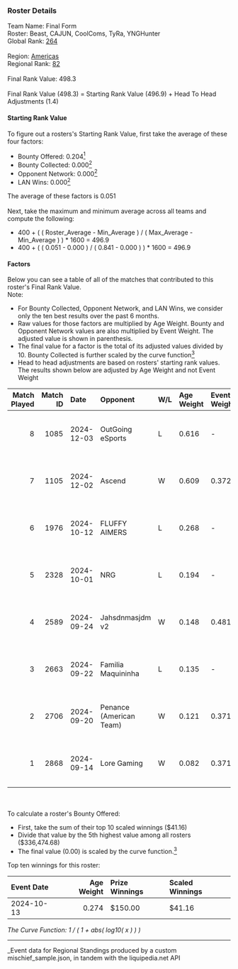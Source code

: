 ### Roster Details<br />
Team Name: Final Form<br />
Roster: Beast, CAJUN, CoolComs, TyRa, YNGHunter<br />
Global Rank: [264](../../standings_global_2025_03_01.md)<br />
<br />
Region: [Americas]( ../../standings_americas_2025_03_01.md)<br />
Regional Rank: [82]( ../../standings_americas_2025_03_01.md)<br />
<br />
Final Rank Value:  498.3<br />
<br />
Final Rank Value (498.3) = Starting Rank Value (496.9) + Head To Head Adjustments (1.4)<br />

#### Starting Rank Value<br />
To figure out a rosters's Starting Rank Value, first take the average of these four factors:<br />
- Bounty Offered: 0.204[<sup>1</sup>](#table2)
- Bounty Collected: 0.000[<sup>2</sup>](#table1)
- Opponent Network: 0.000[<sup>2</sup>](#table1)
- LAN Wins: 0.000[<sup>2</sup>](#table1)

The average of these factors is 0.051<br />
<br />
Next, take the maximum and minimum average across all teams and compute the following:<br />
- 400 + ( ( Roster_Average - Min_Average ) / ( Max_Average - Min_Average ) ) * 1600 = 496.9
- 400 + ( ( 0.051 - 0.000 ) / ( 0.841 - 0.000 ) ) * 1600 = 496.9


#### Factors<br />
Below you can see a table of all of the matches that contributed to this roster's Final Rank Value.<br />
Note:<br />

- For Bounty Collected, Opponent Network, and LAN Wins, we consider only the ten best results over the past 6 months.
- Raw values for those factors are multiplied by Age Weight. Bounty and Opponent Network values are also multiplied by Event Weight. The adjusted value is shown in parenthesis.
- The final value for a factor is the total of its adjusted values divided by 10. Bounty Collected is further scaled by the curve function[<sup>3</sup>](#curveFunction)
- Head to head adjustments are based on rosters' starting rank values. The results shown below are adjusted by Age Weight and not Event Weight
<span id="table1"></span><br />


| Match Played | Match ID | Date       | Opponent                | W/L | Age Weight | Event Weight | Bounty Collected | Opponent Network | LAN Wins  | H2H Adj. | Roster                                  |
| -: | -: | :- | :- | :- | :- | :- | :- | :- | :- | -: | :- |
|            8 |     1085 | 2024-12-03 | OutGoing eSports        | L   | 0.616      | -            | -                | -                | -         |    -7.15 | Beast, CAJUN, CoolComs, TyRa, YNGHunter |
|            7 |     1105 | 2024-12-02 | Ascend                  | W   | 0.609      | 0.372        | 0.000 (0.000)    | 0.000 (0.000)    | 0 (0.000) |     6.91 | Beast, CAJUN, CoolComs, TyRa, YNGHunter |
|            6 |     1976 | 2024-10-12 | FLUFFY AIMERS           | L   | 0.268      | -            | -                | -                | -         |    -1.39 | CAJUN, CoolComs, Drop, FxRE, YNGHunter  |
|            5 |     2328 | 2024-10-01 | NRG                     | L   | 0.194      | -            | -                | -                | -         |    -0.28 | CAJUN, CoolComs, Drop, FxRE, YNGHunter  |
|            4 |     2589 | 2024-09-24 | Jahsdnmasjdm v2         | W   | 0.148      | 0.481        | 0.000 (0.000)    | 0.012 (0.001)    | 0 (0.000) |     2.22 | CAJUN, CoolComs, Drop, FxRE, YNGHunter  |
|            3 |     2663 | 2024-09-22 | Familia Maquininha      | L   | 0.135      | -            | -                | -                | -         |    -1.24 | CAJUN, CoolComs, Drop, FxRE, YNGHunter  |
|            2 |     2706 | 2024-09-20 | Penance (American Team) | W   | 0.121      | 0.371        | 0.000 (0.000)    | 0.004 (0.000)    | 0 (0.000) |     1.40 | CAJUN, CoolComs, Drop, FxRE, YNGHunter  |
|            1 |     2868 | 2024-09-14 | Lore Gaming             | W   | 0.082      | 0.371        | 0.000 (0.000)    | 0.023 (0.001)    | 0 (0.000) |     0.94 | CAJUN, CoolComs, Drop, FxRE, YNGHunter  |

<br />
<span id="table2"></span><br />
To calculate a roster's Bounty Offered:<br />

- First, take the sum of their top 10 scaled winnings ($41.16)
- Divide that value by the 5th highest value among all rosters ($336,474.68)
- The final value (0.00) is scaled by the curve function.[<sup>3</sup>](#curveFunction)

Top ten winnings for this roster:<br />

| Event Date | Age Weight | Prize Winnings | Scaled Winnings |
| :- | -: | :- | :- |
| 2024-10-13 |      0.274 | $150.00        | $41.16          |


<span id="curveFunction"></span>_The Curve Function: 1 / ( 1 + abs( log10( x ) ) )_<br />

---
_Event data for Regional Standings produced by a custom mischief_sample.json, in tandem with the liquipedia.net API<br />
